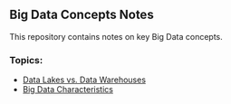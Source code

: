 ## Big Data Concepts Notes

This repository contains notes on key Big Data concepts.

### Topics:
- [Data Lakes vs. Data Warehouses](./02_Data_Lakes_vs_Data_Warehouses.md)
- [Big Data Characteristics](./01_Big_Data_Characteristics.md)

  
